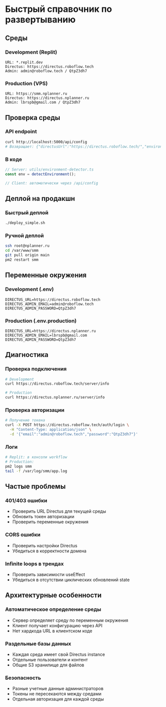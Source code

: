 # Быстрый справочник по развертыванию

## Среды

### Development (Replit)
```
URL: *.replit.dev
Directus: https://directus.roboflow.tech
Admin: admin@roboflow.tech / QtpZ3dh7
```

### Production (VPS)
```
URL: https://smm.nplanner.ru
Directus: https://directus.nplanner.ru
Admin: lbrspb@gmail.com / QtpZ3dh7
```

## Проверка среды

### API endpoint
```bash
curl http://localhost:5000/api/config
# Возвращает: {"directusUrl":"https://directus.roboflow.tech/","environment":"development"}
```

### В коде
```typescript
// Server: utils/environment-detector.ts
const env = detectEnvironment();

// Client: автоматически через /api/config
```

## Деплой на продакшн

### Быстрый деплой
```bash
./deploy_simple.sh
```

### Ручной деплой
```bash
ssh root@nplanner.ru
cd /var/www/smm
git pull origin main
pm2 restart smm
```

## Переменные окружения

### Development (.env)
```
DIRECTUS_URL=https://directus.roboflow.tech
DIRECTUS_ADMIN_EMAIL=admin@roboflow.tech
DIRECTUS_ADMIN_PASSWORD=QtpZ3dh7
```

### Production (.env.production)
```
DIRECTUS_URL=https://directus.nplanner.ru
DIRECTUS_ADMIN_EMAIL=lbrspb@gmail.com
DIRECTUS_ADMIN_PASSWORD=QtpZ3dh7
```

## Диагностика

### Проверка подключения
```bash
# Development
curl https://directus.roboflow.tech/server/info

# Production
curl https://directus.nplanner.ru/server/info
```

### Проверка авторизации
```bash
# Получение токена
curl -X POST https://directus.roboflow.tech/auth/login \
  -H "Content-Type: application/json" \
  -d '{"email":"admin@roboflow.tech","password":"QtpZ3dh7"}'
```

### Логи
```bash
# Replit: в консоли workflow
# Production: 
pm2 logs smm
tail -f /var/log/smm/app.log
```

## Частые проблемы

### 401/403 ошибки
- Проверить URL Directus для текущей среды
- Обновить токен авторизации
- Проверить переменные окружения

### CORS ошибки
- Проверить настройки Directus
- Убедиться в корректности домена

### Infinite loops в трендах
- Проверить зависимости useEffect
- Убедиться в отсутствии циклических обновлений state

## Архитектурные особенности

### Автоматическое определение среды
- Сервер определяет среду по переменным окружения
- Клиент получает конфигурацию через API
- Нет хардкода URL в клиентском коде

### Раздельные базы данных
- Каждая среда имеет свой Directus instance
- Отдельные пользователи и контент
- Общие S3 хранилище для файлов

### Безопасность
- Разные учетные данные администраторов
- Токены не пересекаются между средами
- Отдельная авторизация для каждой среды